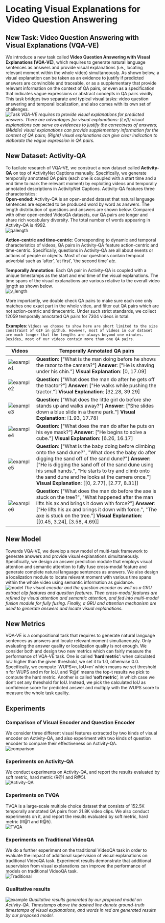 # Locating Visual Explanations for Video Question Answering

## New Task: Video Question Answering with Visual Explanations (VQA-VE)

We introduce a new task called **Video Question Answering with Visual Explanations (VQA-VE)**, which requires to generate natural language sentences as answers and provide visual explanations (i.e., locating relevant moment within the whole video) simultaneously. As shown below, a visual explanation can be taken as an evidence to justify if predicted answers are convincible and traceable, or as a supplementary that provide relevant information on the context of QA pairs, or even as a specification that indicates vague expressions or abstract concepts in QA pairs vividly. This task bridges two separate and typical visual tasks: video question answering and temporal localization, and also comes with its own set of challenges.  
![Task](https://github.com/VQA-VE/VQA-VE/blob/master/pic/task.jpg "An overview of our task")
*VQA-VE requires to provide visual explanations for predicted answers. There are advantages for visual explanations: (Left) visual explanations can serve as evidences to justify the correctness of answers; (Middle) visual explanations can provide supplementary information for the content of QA pairs; (Right) visual explanations can give clear indication to elaborate the vague expression in QA pairs.*

## New Dataset: Activity-QA
To facilate research of VQA-VE, we construct a new dataset called **Activity-QA** on top of ActivityNet Captions manually. Specifically, we generate temporally annotated QA pairs (each one is coupled with a start time and a end time to mark the relevant moment) by exploiting videos and temporally annotated descriptions in ActivityNet Captions. Activity-QA features three characteristics:  
**Open-ended**: Activity-QA is an open-ended dataset that natural language sentences are expected to be produced word by word as answers. The length distribution of questions and answers are shown below. Compared with other open-ended VideoQA datasets, our QA pairs are longer and share rich vocabulary diversity. The total number of words appearing in Activity-QA is 4992.  
![qalength](https://github.com/VQA-VE/VQA-VE/blob/master/pic/qalength.jpg "Question and answer length distribution of Activity-QA")

**Action-centric and time-centric**: Corresponding to dynamic and temporal characteristics of videos, QA pairs in Activity-QA feature action-centric and time-centric. Specifically, questions in Activity-QA are all about events or actions of people or objects. Most of our questions contain temporal adverbial such as ‘after’, ‘at first’, ‘the second time’ *etc*.
  
**Temporally Annotation**: Each QA pair in Activity-QA is coupled with a unique timestamps as the start and end time of the visual explanations. The time spans of the visual explanations are various relative to the overall video length as shown below.  
![v_length](https://github.com/VQA-VE/VQA-VE/blob/master/pic/videolength.jpg "Visual explanations length distribution of Activity-QA")
  
More importantly, we double check QA pairs to make sure each one only matches one exact part in the whole video, and filter out QA pairs which are not action-centric and timecentric. Under such strict standards, we collect 12059 temporally annotated QA pairs for 7304 videos in total.

**Examples**: `Videos we choose to show here are short limited to the size constraint of GIF in github. However, most of videos in our dataset are much longer that the lengths are always beyond one minutes. Besides, most of our videos contain more than one QA pairs.`

| Videos | Temporally Annotated QA pairs |
| ---- | ---- |
|![example1](https://github.com/VQA-VE/VQA-VE/blob/master/pic/example1.gif "Example1") | **Question**: ["What is the man doing before he shows the razor to the camera?"]  **Answer**: ["He is shaving under his chin."]  **Visual Explanation**: [0, 17.09]  |
|![example2](https://github.com/VQA-VE/VQA-VE/blob/master/pic/example2.gif "Example2") | **Question**: ["What does the man do after he gets off the tractor?"]  **Answer**: ["He walks while pushing the tractor."]  **Visual Explanation**: [32.28, 39.29]  |
|![example3](https://github.com/VQA-VE/VQA-VE/blob/master/pic/example3.gif "Example3") | **Question**: ["What does the little girl do before she stands up and walks away?"]  **Answer**: ["She slides down a blue slide in a theme park."]  **Visual Explanation**: [1.93, 17.78]  |
|![example4](https://github.com/VQA-VE/VQA-VE/blob/master/pic/example4.gif "Example4") | **Question**: ["What does the man do after he puts on his eye mask?"]  **Answer**: ["He begins to solve a cube."]  **Visual Explanation**: [6.26, 16.17]  |
|![example5](https://github.com/VQA-VE/VQA-VE/blob/master/pic/example5.gif "Example5") | **Question**: ["What is the baby doing before climbing onto the sand dune?", "What does the baby do after digging the sand off of the sand dune?"]  **Answer**: ["He is digging the sand off of the sand dune using his small hands.", "He starts to try and climb onto the sand dune and he looks at the camera once."]  **Visual Explanation**: [[0, 2.77], [2.77, 8.31]] |
|![example6](https://github.com/VQA-VE/VQA-VE/blob/master/pic/example6.gif "Example6") | **Question**: ["What does the man do before the axe is stuck on the tree?", "What happened after the man lifts his ax and brings it down with force?"]  **Answer**: ["He lifts his ax and brings it down with force.", "The axe is stuck on the tree."]  **Visual Explanation**: [[0.45, 3.24], [3.58, 4.69]]  |


## New Model
Towards VQA-VE, we develop a new model of multi-task framework to generate answers and provide visual explanations simultaneously. Specifically, we design an answer prediction module that employs visual attention and semantic attention to fully fuse cross-modal feature and generate complete natural language sentences as answers. We also design a localization module to locate relevant moment with various time spans within the whole video using semantic information as guidance.    
![model](https://github.com/VQA-VE/VQA-VE/blob/master/pic/model.jpg "An overview of our model")
*The visual encoder and the question encoder as well as a GRU extract clip features and question
features. Then cross-modal features are refined by visual attention and semantic attention, and fed into multi-modal fusion module for fully fusing. Finally, a GRU and attention mechanism are used to generate answers and locate visual explanations.*

## New Metrics
VQA-VE is a compositional task that requires to generate natural language sentences as answers and locate relevant moment simultaneously. Only evaluating the answer quality or localization quality is not enough. We consider both and design two new metrics which can fairly measure the performance of VQA-VE task. One is called ‘**hard metric**’: when calculated IoU higher than the given threshold, we set it to 1.0, otherwise 0.0. Specifically, we compute ‘WUPS=n, IoU=m’ which means we set threshold n for WUPS and m for IoU, and ‘R@t’ means the top-t results we pick to compute the hard metric. Another is called ‘**soft metric**’, in which case we don’t set any threshold for IoU. Instead, we pick the calculated IoU as confidence score for predicted answer and multiply with the WUPS score to measure the whole task quality.

## Experiments

### Comparison of Visual Encoder and Question Encoder
We consider three different visual features extracted by two kinds of visual encoder on Activity-QA, and also experiment with two kinds of question encoder to compare their effectiveness on Activity-QA.  
![comparison](https://github.com/VQA-VE/VQA-VE/blob/master/pic/comparison.jpg "Performance comparison of different visual encoders and different question encoders")
### Experiments on Activity-QA
We conduct experiments on Activity-QA, and report the results evaluated by soft metric, hard metric (R@1 and R@5).     
![Activity-QA](https://github.com/VQA-VE/VQA-VE/blob/master/pic/Activity-QA_experiment.jpg "Experiment results on Activity-QA")
### Experiments on TVQA
TVQA is a large-scale multiple choice dataset that consists of 152.5K temporally annotated QA pairs from 21.8K video clips. We also conduct experiments on it, and report the results evaluated by soft metric, hard metric (R@1 and R@5).     
![TVQA](https://github.com/VQA-VE/VQA-VE/blob/master/pic/TVQA_experiment.jpg "Experiment results on TVQA")
### Experiments on Traditional VideoQA
We do a further experiment on the traditional VideoQA task in order to evaluate the impact of additional supervision of visual explanations on traditional VideoQA task. Experiment results demonstrate that additional supervision from visual explanations can improve the performance of models on traditional VideoQA task.    
![Traditional](https://github.com/VQA-VE/VQA-VE/blob/master/pic/TraditionalQA.jpg "Experiment results on traditional VideoQA task")
### Qualitative results    
![example](https://github.com/VQA-VE/VQA-VE/blob/master/pic/qualitative.jpg "Qualitative results generated by our proposed model on Activity-QA.") 
*Qualitative results generated by our proposed model on Activity-QA. Timestamps above the dashed line denote ground-truth
timestamps of visual explanations, and words in red are generated results by our proposed model.*
